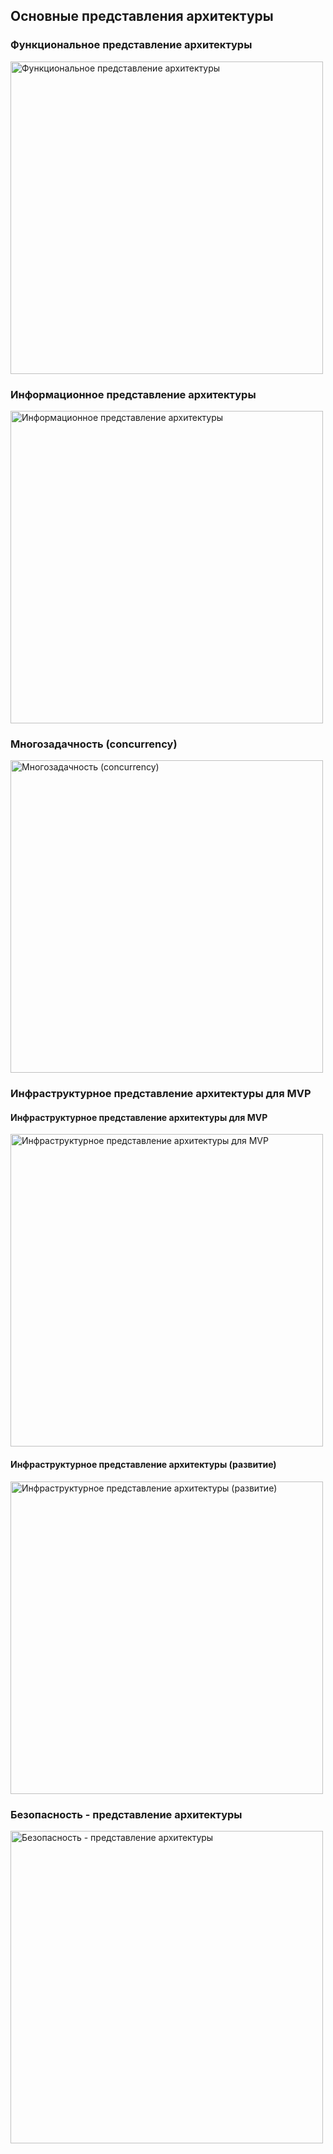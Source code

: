 ## Основные представления архитектуры

### Функциональное представление архитектуры
<image src="/images/Представления архитектуры/Функциональное представление архитектуры.png" alt="Функциональное представление архитектуры" width="500">


### Информационное представление архитектуры
<image src="/images/Представления архитектуры/Информационное представление архитектуры.png" alt="Информационное представление архитектуры" width="500">

### Многозадачность (concurrency)
<image src="/images/Представления архитектуры/Многозадачность (concurrency).png" alt="Многозадачность (concurrency)" width="500">

### Инфраструктурное представление архитектуры для MVP

  #### Инфраструктурное представление архитектуры для MVP
<image src="/images/Представления архитектуры/Инфраструктурное представление архитектуры для MVP.png" alt="Инфраструктурное представление архитектуры для MVP" width="500">
  
  #### Инфраструктурное представление архитектуры (развитие)
<image src="/images/Представления архитектуры/Инфраструктурное представление архитектуры (развитие).png" alt="Инфраструктурное представление архитектуры (развитие)" width="500">

### Безопасность - представление архитектуры
<image src="/images/Представления архитектуры/Безопасность - представление архитектуры.png" alt="Безопасность - представление архитектуры" width="500">


